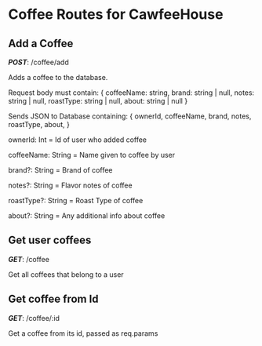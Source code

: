 # Coffee Routes for CawfeeHouse

## Add a Coffee

**_POST_**: /coffee/add

Adds a coffee to the database.

Request body must contain:
{
coffeeName: string,
brand: string | null,
notes: string | null,
roastType: string | null,
about: string | null
}

Sends JSON to Database containing:
{
ownerId,
coffeeName,
brand,
notes,
roastType,
about,
}

ownerId: Int = Id of user who added coffee

coffeeName: String = Name given to coffee by user

brand?: String = Brand of coffee

notes?: String = Flavor notes of coffee

roastType?: String = Roast Type of coffee

about?: String = Any additional info about coffee

## Get user coffees

**_GET_**: /coffee

Get all coffees that belong to a user

## Get coffee from Id

**_GET_**: /coffee/:id

Get a coffee from its id, passed as req.params
